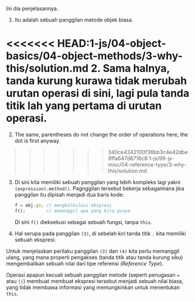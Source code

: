 
Ini dia penjelasannya.

1. Itu adalah sebuah panggilan metode objek biasa.

<<<<<<< HEAD:1-js/04-object-basics/04-object-methods/3-why-this/solution.md
2. Sama halnya, tanda kurung kurawa tidak merubah urutan operasi di sini, lagi pula tanda titik lah yang pertama di urutan operasi.
=======
2. The same, parentheses do not change the order of operations here, the dot is first anyway.
>>>>>>> 340ce4342100f36bb3c4e42dbe9ffa647d8716c8:1-js/99-js-misc/04-reference-type/3-why-this/solution.md

3. Di sini kita memiliki sebuah panggilan yang lebih kompleks lagi yakni `(expression).method()`. Pagnggilan tersebut bekerja sebagaimana jika panggilan itu dipisah menjadi dua baris kode:

    ```js no-beautify
    f = obj.go; // mengkalkulasi ekspresi
    f();        // memanggil apa yang kita punya 
    ```

    Di sini `f()` dieksekusi sebagai sebuah fungsi, tanpa `this`.

4. Hal serupa pada panggilan `(3)`, di sebelah kiri tanda titik `.` kita memiliki sebuah ekspresi.

Untuk menjelaskan perilaku panggilan `(3)` dan `(4)` kita perlu memanggil ulang, yang mana properti pengakses (tanda titik atau tanda kurung siku) mengembalikan sebuah nilai dari tipe referensi (*Reference Type*).  

Operasi apapun kecuali sebuah panggilan metode (seperti penugasan `=` atau `||`) membuat membuat ekspresi tersebut menjadi sebuah nilai biasa, yang tidak membawa informasi yang memungkinkan untuk menentukan `this`.
